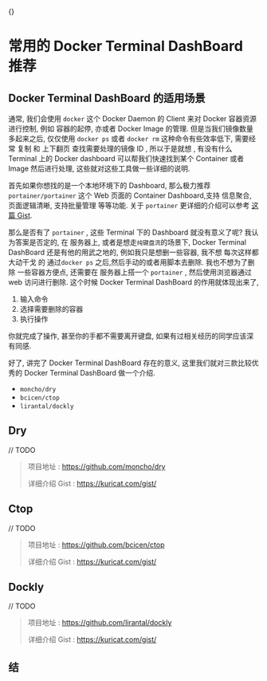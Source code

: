 {}

# 常用的 Docker Terminal DashBoard 推荐

## Docker Terminal DashBoard 的适用场景

通常, 我们会使用 `docker` 这个 Docker Daemon 的 Client 来对 Docker 容器资源进行控制, 例如 容器的起停, 亦或者 Docker Image 的管理. 但是当我们镜像数量多起来之后, 仅仅使用 `docker ps` 或者 `docker rm` 这种命令有些效率低下, 需要经常 复制 和 上下翻页 查找需要处理的镜像 ID , 所以于是就想 , 有没有什么Terminal 上的 Docker dashboard 可以帮我们快速找到某个 Container 或者 Image 然后进行处理, 这些就对这些工具做一些详细的说明.

首先如果你想找的是一个本地环境下的 Dashboard, 那么极力推荐 `portainer/portainer` 这个 Web 页面的 Container Dashboard,支持 信息聚合, 页面逻辑清晰, 支持批量管理 等等功能. 关于 `portainer` 更详细的介绍可以参考 [这篇 Gist](https://kuricat.com/gist/).

 那么是否有了 `portainer` , 这些 Terminal 下的 Dashboard 就没有意义了呢? 我认为答案是否定的, 在 服务器上, 或者是想走`纯键盘流`的场景下, Docker Terminal DashBoard 还是有他的用武之地的, 例如我只是想删一些容器, 我不想 每次这样都大动干戈 的 通过`docker ps` 之后,然后手动的或者用脚本去删除. 我也不想为了删除 一些容器方便点, 还需要在 服务器上搭一个 `portainer` , 然后使用浏览器通过 web 访问进行删除. 这个时候 Docker Terminal DashBoard 的作用就体现出来了,  

1. 输入命令 
2. 选择需要删除的容器
3. 执行操作

你就完成了操作, 甚至你的手都不需要离开键盘, 如果有过相关经历的同学应该深有同感.

好了, 讲完了 Docker Terminal DashBoard 存在的意义, 这里我们就对三款比较优秀的 Docker Terminal DashBoard 做一个介绍.

* `moncho/dry`
* `bcicen/ctop`
* `lirantal/dockly`

## Dry

// TODO

> 项目地址 : https://github.com/moncho/dry
> 
> 详细介绍 Gist : https://kuricat.com/gist/ 

## Ctop

// TODO

> 项目地址 : https://github.com/bcicen/ctop
> 
> 详细介绍 Gist : https://kuricat.com/gist/ 

## Dockly

// TODO

> 项目地址 : https://github.com/lirantal/dockly
> 
> 详细介绍 Gist : https://kuricat.com/gist/ 


## 结

